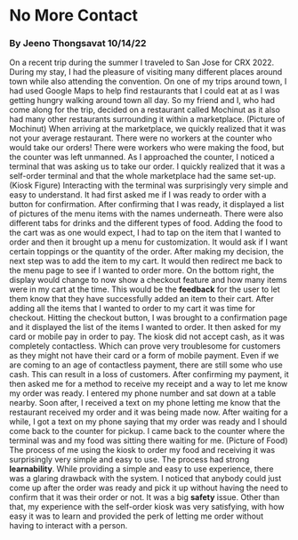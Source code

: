 # No More Contact
### By Jeeno Thongsavat 10/14/22


On a recent trip during the summer I traveled to San Jose for CRX 2022. During my stay, I had the pleasure of visiting many different places around town while also attending the convention. On one of my trips around town, I had used Google Maps to help find restaurants that I could eat at as I was getting hungry walking around town all day. So my friend and I, who had come along for the trip, decided on a restaurant called Mochinut as it also had many other restaurants surrounding it within a marketplace.
(Picture of Mochinut)
When arriving at the marketplace, we quickly realized that it was not your average restaurant. There were no workers at the counter who would take our orders! There were workers who were making the food, but the counter was left unmanned. As I approached the counter, I noticed a terminal that was asking us to take our order. I quickly realized that it was a self-order terminal and that the whole marketplace had the same set-up.
(Kiosk Figure)
 Interacting with the terminal was surprisingly very simple and easy to understand. It had first asked me if I was ready to order with a button for confirmation. After confirming that I was ready, it displayed a list of pictures of the menu items with the names underneath. There were also different tabs for drinks and the different types of food. Adding the food to the cart was as one would expect, I had to tap on the item that I wanted to order and then it brought up a menu for customization. It would ask if I want certain toppings or the quantity of the order. After making my decision, the next step was to add the item to my cart. It would then redirect me back to the menu page to see if I wanted to order more. On the bottom right, the display would change to now show a checkout feature and how many items were in my cart at the time. This would be the **feedback** for the user to let them know that they have successfully added an item to their cart. After adding all the items that I wanted to order to my cart it was time for checkout. Hitting the checkout button, I was brought to a confirmation page and it displayed the list of the items I wanted to order. It then asked for my card or mobile pay in order to pay. The kiosk did not accept cash, as it was completely contactless. Which can prove very troublesome for customers as they might not have their card or a form of mobile payment. Even if we are coming to an age of contactless payment, there are still some who use cash. This can result in a loss of customers. After confirming my payment, it then asked me for a method to receive my receipt and a way to let me know my order was ready. I entered my phone number and sat down at a table nearby. Soon after, I received a text on my phone letting me know that the restaurant received my order and it was being made now. After waiting for a while, I got a text on my phone saying that my order was ready and I should come back to the counter for pickup. I came back to the counter where the terminal was and my food was sitting there waiting for me. 
(Picture of Food)
The process of me using the kiosk to order my food and receiving it was surprisingly very simple and easy to use. The process had strong **learnability**. While providing a simple and easy to use experience, there was a glaring drawback with the system. I noticed that anybody could just come up after the order was ready and pick it up without having the need to confirm that it was their order or not. It was a big **safety** issue. Other than that, my experience with the self-order kiosk was very satisfying, with how easy it was to learn and provided the perk of letting me order without having to interact with a person. 

